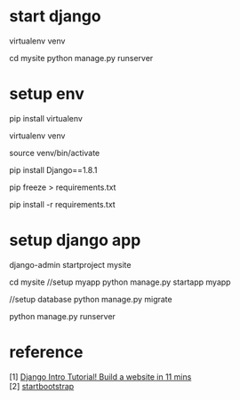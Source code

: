 # start django
virtualenv venv

cd mysite 
python manage.py runserver

# setup env

pip install virtualenv

virtualenv venv

source venv/bin/activate

pip install Django==1.8.1

pip freeze > requirements.txt

pip install -r requirements.txt


# setup django app

django-admin startproject mysite

cd mysite 
//setup myapp
python manage.py startapp myapp

//setup database
python manage.py migrate

python manage.py runserver




# reference
[1] [Django Intro Tutorial! Build a website in 11 mins](https://www.youtube.com/watch?v=PqeAvFf_HDI)      
[2] [startbootstrap](https://startbootstrap.com/)

